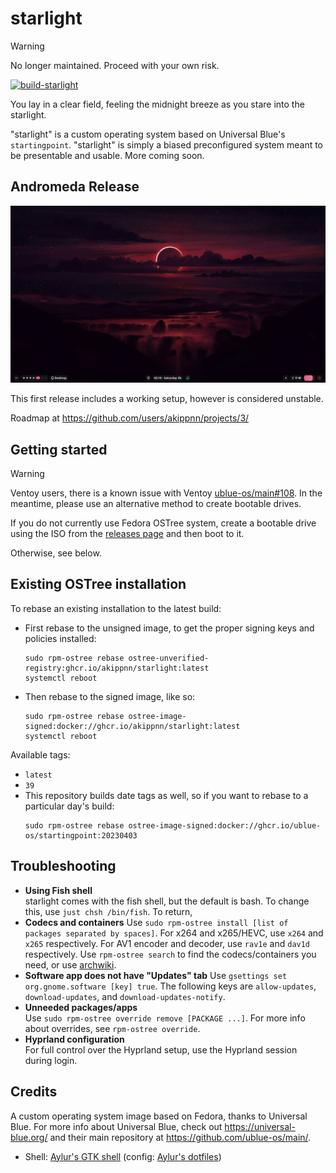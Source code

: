 # starlight

> [!warning]
> No longer maintained. Proceed with your own risk.

[![build-starlight](https://github.com/akippnn/starlight/actions/workflows/build.yml/badge.svg)](https://github.com/akippnn/starlight/actions/workflows/build.yml)

You lay in a clear field, feeling the midnight breeze as you stare into the starlight.

"starlight" is a custom operating system based on Universal Blue's `startingpoint`. "starlight" is simply a biased preconfigured system meant to be presentable and usable. More coming soon.

## Andromeda Release

![](assets/image.png)

This first release includes a working setup, however is considered unstable.

Roadmap at https://github.com/users/akippnn/projects/3/

## Getting started

> [!warning]
> Ventoy users, there is a known issue with Ventoy [ublue-os/main#108](https://github.com/ublue-os/main/issues/108). In the meantime, please use an alternative method to create bootable drives.


If you do not currently use Fedora OSTree system, create a bootable drive using the ISO from the [releases page](https://github.com/akippnn/starlight/releases) and then boot to it.

Otherwise, see below.

## Existing OSTree installation

To rebase an existing installation to the latest build:

- First rebase to the unsigned image, to get the proper signing keys and policies installed:
  ```
  sudo rpm-ostree rebase ostree-unverified-registry:ghcr.io/akippnn/starlight:latest
  systemctl reboot
  ```

- Then rebase to the signed image, like so:
  ```
  sudo rpm-ostree rebase ostree-image-signed:docker://ghcr.io/akippnn/starlight:latest
  systemctl reboot
  ```

Available tags:
- `latest`
- `39`
- This repository builds date tags as well, so if you want to rebase to a particular day's build:
  ```
  sudo rpm-ostree rebase ostree-image-signed:docker://ghcr.io/ublue-os/startingpoint:20230403
  ```

## Troubleshooting

- **Using Fish shell**  
  starlight comes with the fish shell, but the default is bash. To change this, use `just chsh /bin/fish`. To return, 
- **Codecs and containers**
  Use `sudo rpm-ostree install [list of packages separated by spaces]`. For x264 and x265/HEVC, use `x264` and `x265` respectively. For AV1 encoder and decoder, use `rav1e` and `dav1d` respectively. Use `rpm-ostree search` to find the codecs/containers you need, or use [archwiki](https://wiki.archlinux.org/title/Codecs_and_containers).
- **Software app does not have "Updates" tab**
  Use `gsettings set org.gnome.software [key] true`. The following keys are `allow-updates`, `download-updates`, and `download-updates-notify`.
- **Unneeded packages/apps**  
  Use `sudo rpm-ostree override remove [PACKAGE ...]`. For more info about overrides, see `rpm-ostree override`.
- **Hyprland configuration**  
  For full control over the Hyprland setup, use the Hyprland session during login.
  
## Credits

A custom operating system image based on Fedora, thanks to Universal Blue. For more info about Universal Blue, check out <https://universal-blue.org/> and their main repository at <https://github.com/ublue-os/main/>.

- Shell: [Aylur's GTK shell](https://github.com/Aylur/ags) (config: [Aylur's dotfiles](https://github.com/Aylur/dotfiles))
